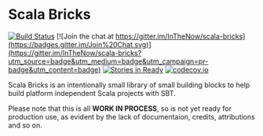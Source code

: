# Scala Bricks

[![Build Status](https://api.travis-ci.org/InTheNow/scala-bricks.png)](https://travis-ci.org/InTheNow/scala-bricks)
[![Join the chat at
https://gitter.im/InTheNow/scala-bricks](https://badges.gitter.im/Join%20Chat.svg)](https://gitter.im/InTheNow/scala-bricks?utm_source=badge&utm_medium=badge&utm_campaign=pr-badge&utm_content=badge)
[![Stories in Ready](https://badge.waffle.io/InTheNow/scala-bricks.png?label=ready&title=Ready)](https://waffle.io/InTheNow/scala-bricks)
[![codecov.io](http://codecov.io/github/InTheNow/scala-bricks/coverage.svg?branch=master)](http://codecov.io/github/InTheNow/scala-bricks?branch=master)

Scala Bricks is an intentionally small library of small building blocks to help build platform independent Scala projects with SBT.

Please note that this is all __WORK IN PROCESS__, so is not yet ready for production use, as evident by the lack of documentaion, credits, attributions and so on. 
